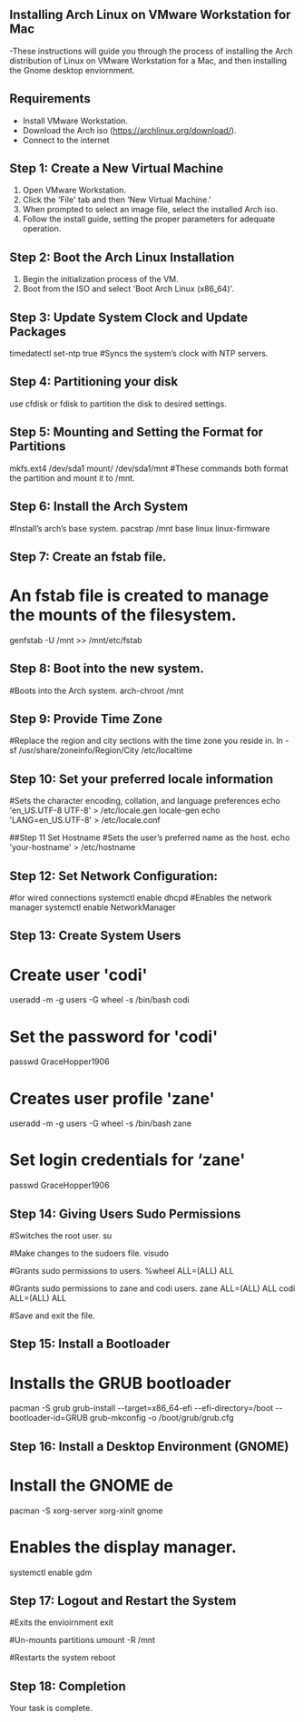 ## Installing Arch Linux on VMware Workstation for Mac

-These instructions will guide you through the process of installing the Arch distribution of Linux on VMware Workstation for a Mac, and then installing the Gnome desktop enviornment. 

## Requirements

- Install VMware Workstation.
- Download the Arch iso (https://archlinux.org/download/).
- Connect to the internet

## Step 1: Create a New Virtual Machine

1. Open VMware Workstation.
2. Click the 'File' tab and then ‘New Virtual Machine.'
3. When prompted to select an image file, select the installed Arch iso.
4. Follow the install guide, setting the proper parameters for adequate operation. 

## Step 2: Boot the Arch Linux Installation

1. Begin the initialization process of the VM.
2. Boot from the ISO and select 'Boot Arch Linux (x86_64)'.

## Step 3: Update System Clock and Update Packages

timedatectl set-ntp true #Syncs the system’s clock with NTP servers. 

## Step 4: Partitioning your disk
use cfdisk or fdisk to partition the disk to desired settings.

## Step 5: Mounting and Setting the Format for Partitions
mkfs.ext4 /dev/sda1
mount/ /dev/sda1/mnt 
#These commands both format the partition and mount it to /mnt. 

## Step 6: Install the Arch System
#Install’s arch’s base system.
pacstrap /mnt base linux linux-firmware

## Step 7: Create an fstab file.
# An fstab file is created to manage the mounts of the filesystem. 
genfstab -U /mnt >> /mnt/etc/fstab

## Step 8: Boot into the new system. 
#Boots into the Arch system.
arch-chroot /mnt

## Step 9: Provide Time Zone
#Replace the region and city sections with the time zone you reside in.
ln -sf /usr/share/zoneinfo/Region/City /etc/localtime

## Step 10: Set your preferred locale information
#Sets the character encoding, collation, and language preferences
echo 'en_US.UTF-8 UTF-8' > /etc/locale.gen
locale-gen
echo 'LANG=en_US.UTF-8' > /etc/locale.conf


##Step 11 Set Hostname 
#Sets the user’s preferred name as the host. 
echo 'your-hostname' > /etc/hostname


## Step 12: Set Network Configuration:
#for wired connections
systemctl enable dhcpd
#Enables the network manager
systemctl enable NetworkManager 

## Step 13: Create System Users
# Create user 'codi'
useradd -m -g users -G wheel -s /bin/bash codi

# Set the password for 'codi'
passwd GraceHopper1906

# Creates user profile 'zane'
useradd -m -g users -G wheel -s /bin/bash zane

# Set login credentials for ‘zane'
passwd GraceHopper1906

## Step 14: Giving Users Sudo Permissions
#Switches the root user.
su

#Make changes to the sudoers file.
visudo

#Grants sudo permissions to users.
%wheel ALL=(ALL) ALL

#Grants sudo permissions to zane and codi users.
zane ALL=(ALL) ALL
codi ALL=(ALL) ALL

#Save and exit the file. 

## Step 15: Install a Bootloader
# Installs the GRUB bootloader
pacman -S grub
grub-install --target=x86_64-efi --efi-directory=/boot --bootloader-id=GRUB
grub-mkconfig -o /boot/grub/grub.cfg

## Step 16: Install a Desktop Environment (GNOME)
# Install the GNOME de
pacman -S xorg-server xorg-xinit gnome

# Enables the display manager. 
systemctl enable gdm

## Step 17: Logout and Restart the System
#Exits the envioirnment
exit

#Un-mounts partitions
umount -R /mnt

#Restarts the system
reboot

## Step 18: Completion
Your task is complete. 





